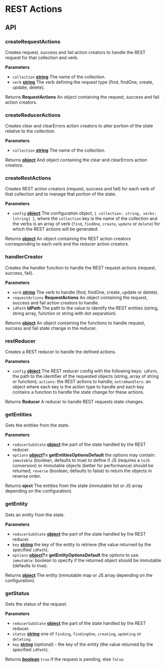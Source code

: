 # REST Actions

<!-- **REST action creators** use `redux-actions` under the hood to create FSA-complient set of actions (`{ type: string payload?: any, meta?: any }`). For each request, a `request`, `success` and `fail` action creator will be generate. The meta may contain `onSuccessAction`, `onSuccess`, `onFailAction`, `onFail` actions/action creators/functions to deal with the consequences of a successful/failed API request. -->

## API

<!-- Generated by documentation.js. Update this documentation by updating the source code. -->

### createRequestActions

Creates request, success and fail action creators to handle the REST request for that collection and verb.

**Parameters**

-   `collection` **[string](https://developer.mozilla.org/en-US/docs/Web/JavaScript/Reference/Global_Objects/String)** The name of the collection.
-   `verb` **[string](https://developer.mozilla.org/en-US/docs/Web/JavaScript/Reference/Global_Objects/String)** The verb defining the request type (find, findOne, create, update, delete).

Returns **RequestActions** An object containing the request, success and fail action creators.

### createReducerActions

Creates clear and clearErrors action creators to alter portion of the state relative to the collection.

**Parameters**

-   `collection` **[string](https://developer.mozilla.org/en-US/docs/Web/JavaScript/Reference/Global_Objects/String)** The name of the collection.

Returns **[object](https://developer.mozilla.org/en-US/docs/Web/JavaScript/Reference/Global_Objects/Object)** And object containing the clear and clearErrors action creators.

### createRestActions

Creates REST action creators (request, success and fail) for each verb of that collection and to manage that portion of the state.

**Parameters**

-   `config` **[object](https://developer.mozilla.org/en-US/docs/Web/JavaScript/Reference/Global_Objects/Object)** The configuration object, `{ collection: string, verbs: [string] }`, where the `collection` key is the name of the collection and the verbs is an array of verb (`find`, `findOne`, `create`, `update` or `delete`) for which the REST actions will be generated.

Returns **[object](https://developer.mozilla.org/en-US/docs/Web/JavaScript/Reference/Global_Objects/Object)** An object containing the REST action creators corresponding to each verb and the reducer action creators.

### handlerCreator

Creates the handler function to handle the REST request actions (request, success, fail).

**Parameters**

-   `verb` **[string](https://developer.mozilla.org/en-US/docs/Web/JavaScript/Reference/Global_Objects/String)** The verb to handle (find, findOne, create, update or delete).
-   `requestActions` **RequestActions** An object containing the request, success and fail action creators to handle.
-   `idPath` **IdPath** The path to the value to identify the REST entities (string, string array, function or string with dot separation).

Returns **[object](https://developer.mozilla.org/en-US/docs/Web/JavaScript/Reference/Global_Objects/Object)** An object containing the functions to handle request, success and fail state change in the reducer.

### restReducer

Creates a REST reducer to handle the defined actions.

**Parameters**

-   `config` **[object](https://developer.mozilla.org/en-US/docs/Web/JavaScript/Reference/Global_Objects/Object)** The REST reducer config with the following keys: `idPath`, the path to the identifier of the requested objects (string, array of string or function); `actions`: the REST actions to handle; `extraHandlers`: an object where each key is the action type to handle and each key contains a function to handle the state change for these actions.

Returns **Reducer** A reducer to handle REST requests state changes.

### getEntities

Gets the entities from the state.

**Parameters**

-   `reducerSubState` **[object](https://developer.mozilla.org/en-US/docs/Web/JavaScript/Reference/Global_Objects/Object)** the part of the state handled by the REST reducer.
-   `options` **[object](https://developer.mozilla.org/en-US/docs/Web/JavaScript/Reference/Global_Objects/Object)?= getEntitiesOptionsDefault** the options may contain: `immutable` (boolean, defaults to true) to define if JS (requires a `toJS` conversion) or immutable objects (better for performance) should be returned; `reverse` (boolean, defaults to false) to return the objects in reverse order.

Returns **oject** The entities from the state (immutable list or JS array depending on the configuration).

### getEntity

Gets an entity from the state.

**Parameters**

-   `reducerSubState` **[object](https://developer.mozilla.org/en-US/docs/Web/JavaScript/Reference/Global_Objects/Object)** the part of the state handled by the REST reducer.
-   `key` **[string](https://developer.mozilla.org/en-US/docs/Web/JavaScript/Reference/Global_Objects/String)** the key of the entity to retrieve (the value returned by the specified `idPath`).
-   `options` **[object](https://developer.mozilla.org/en-US/docs/Web/JavaScript/Reference/Global_Objects/Object)?= getEntityOptionsDefault** the options to use. `immutable`: boolean to specify if the returned object should be immutable (defaults to true).

Returns **[object](https://developer.mozilla.org/en-US/docs/Web/JavaScript/Reference/Global_Objects/Object)** The entity (immutable map or JS array depending on the configuration).

### getStatus

Gets the status of the request.

**Parameters**

-   `reducerSubState` **[object](https://developer.mozilla.org/en-US/docs/Web/JavaScript/Reference/Global_Objects/Object)** the part of the state handled by the REST reducer.
-   `status` **[string](https://developer.mozilla.org/en-US/docs/Web/JavaScript/Reference/Global_Objects/String)** one of `finding`, `findingOne`, `creating`, `updating` or `deleting`.
-   `key` **[string](https://developer.mozilla.org/en-US/docs/Web/JavaScript/Reference/Global_Objects/String)** (optional) - the key of the entity (the value returned by the specified `idPath`).

Returns **[boolean](https://developer.mozilla.org/en-US/docs/Web/JavaScript/Reference/Global_Objects/Boolean)** `true` if the request is pending, else `false`.
